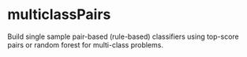 # multiclassPairs
Build single sample pair-based (rule-based) classifiers using top-score pairs or random forest for multi-class problems.
